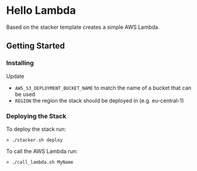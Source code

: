 # Hello Lambda

Based on the stacker template creates a simple AWS Lambda.

## Getting Started
 
### Installing 

Update 
* `AWS_S3_DEPLOYMENT_BUCKET_NAME` to match the name of a bucket that can be used 
* `REGION` the region the stack should be deployed in (e.g. eu-central-1) 

### Deploying the Stack

To deploy the stack run:
```
> ./stacker.sh deploy

```

To call the AWS Lambda run:
```
> ./call_lambda.sh MyName

```

